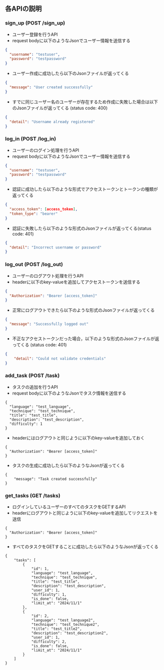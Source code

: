 ## 各APIの説明
### sign_up (POST /sign_up)
- ユーザー登録を行うAPI
- request bodyに以下のようなJsonでユーザー情報を送信する
```json:body.json
{
  "username": "testuser",
  "password": "testpassword"
}
```
- ユーザー作成に成功したら以下のJsonファイルが返ってくる
```json:return_true.json
{
  "message": "User created successfully"
}
```
- すでに同じユーザー名のユーザーが存在するため作成に失敗した場合は以下のJsonファイルが返ってくる (status code: 400)
```json:return_false.json
{
  "detail": "Username already registered"
}
```

### log_in (POST /log_in)
- ユーザーのログイン処理を行うAPI
- request bodyに以下のようなJsonでユーザー情報を送信する
```json
{
  "username": "testuser",
  "password": "testpassword"
}
```
- 認証に成功したら以下のような形式でアクセストークンとトークンの種類が返ってくる
```json
{
  "access_token": [access_token],
  "token_type": "bearer"
}
```
- 認証に失敗したら以下のような形式のJsonファイルが返ってくる(status code: 401)
```json
{
  "detail": "Incorrect username or password"
}
```

### log_out (POST /log_out)
- ユーザーのログアウト処理を行うAPI
- headerに以下のkey-valueを追加してアクセストークンを送信する
```json
{
  "Authorization": "Bearer [access_token]"
}
```
- 正常にログアウトできたら以下のような形式のJsonファイルが返ってくる
```json
{
  "message": "Successfully logged out"
}
```
- 不正なアクセストークンだった場合，以下のような形式のJsonファイルが返ってくる (status code: 401)
```json
{
    "detail": "Could not validate credentials"
}
```

### add_task (POST /task)
- タスクの追加を行うAPI
- request bodyに以下のようなJsonでタスク情報を送信する
```
{
  "language": "test_language",
  "technique": "test_technique",
  "title": "test_title",
  "description": "test_description",
  "difficulty": 1
}
```
- headerにはログアウトと同じように以下のkey-valueを追加しておく
```
{
  "Authorization": "Bearer [access_token]"
}
```
- タスクの生成に成功したら以下のようなJsonが返ってくる
```
{
    "message": "Task created successfully"
}
```
### get_tasks (GET /tasks)
- ログインしているユーザーのすべてのタスクをGETするAPI
- headerにログアウトと同じように以下のkey-valueを追加してリクエストを送信
```
{
  "Authorization": "Bearer [access_token]"
}
```
- すべてのタスクをGETすることに成功したら以下のようなJsonが返ってくる
```
{
    "tasks": [
        {
            "id": 1,
            "language": "test_language",
            "technique": "test_technique",
            "title": "test_title",
            "description": "test_description",
            "user_id": 1,
            "difficulty": 1,
            "is_done": false,
            "limit_at": "2024/11/1"
        },
        {
            "id": 2,
            "language": "test_language2",
            "technique": "test_technique2",
            "title": "test_title2",
            "description": "test_description2",
            "user_id": 1,
            "difficulty": 2,
            "is_done": false,
            "limit_at": "2024/11/1"
        }
    ]
}
```
